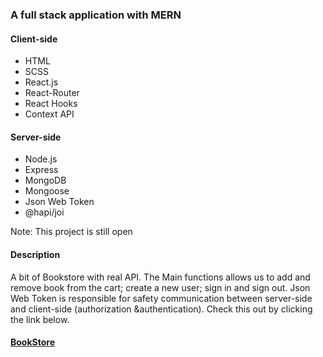 ### A full stack application with MERN

#### Client-side

-  HTML
-  SCSS
-  React.js
-  React-Router
-  React Hooks
-  Context API

#### Server-side

-  Node.js
-  Express
-  MongoDB
-  Mongoose
-  Json Web Token
-  @hapi/joi

Note: This project is still open

#### Description

A bit of Bookstore with real API. The Main functions allows us to add and remove book from the cart; create a new user; sign in and sign out. Json Web Token is responsible for safety communication between server-side and client-side (authorization &authentication).
Check this out by clicking the link below.

#### [BookStore](https://bookstore01.herokuapp.com/)
